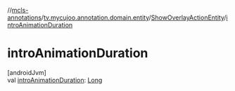 //[mcls-annotations](../../../index.md)/[tv.mycujoo.annotation.domain.entity](../index.md)/[ShowOverlayActionEntity](index.md)/[introAnimationDuration](intro-animation-duration.md)

# introAnimationDuration

[androidJvm]\
val [introAnimationDuration](intro-animation-duration.md): [Long](https://kotlinlang.org/api/latest/jvm/stdlib/kotlin/-long/index.html)
